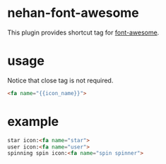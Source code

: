# nehan-font-awesome

This plugin provides shortcut tag for [font-awesome](http://fortawesome.github.io/Font-Awesome/).

# usage

Notice that close tag is not required.

```html
<fa name="{{icon_name}}">
```

# example

```html
star icon:<fa name="star">
user icon:<fa name="user">
spinning spin icon:<fa name="spin spinner">
```

